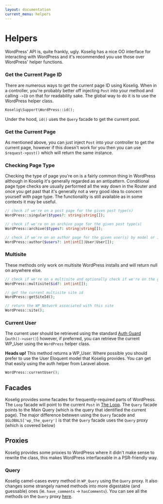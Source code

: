 ```yaml
---
layout: documentation
current_menu: helpers
---
```


# Helpers

WordPress' API is, quite frankly, ugly. Koselig has a nice OO interface for interacting with WordPress and it's recommended you use those over WordPress' helper functions.

### Get the Current Page ID

There are numerous ways to get the current page ID using Koselig. When in a controller, you're probably better off injecting `Post` into your method and calling `->ID` on that for readability sake. The global way to do it is to use the WordPress helper class.

```php
Koselig\Support\WordPress::id();
```

Under the hood, `id()` uses the `Query` facade to get the current post.

### Get the Current Page

As mentioned above, you can just inject `Post` into your controller to get the current page, however if this doesn't work for you then you can use `$request->post()` which will return the same instance.

### Checking Page Type

Checking the type of page you're on is a fairly common thing in WordPress although in Koselig it's generally regarded as an antipattern. Conditional page type checks are usually performed all the way down in the Router and once you get past that it's generally not a very good idea to concern yourself with page type. The functionality is still available as in some contexts it may be useful.

```php
// check if we're on a post page for the given post type(s)
WordPress::singular($types?: string|string[]);

// check if we're on an archive page for the given post type(s)
WordPress::archive($types?: string|string[]);

// check if we're on an author page for the given user(s) by model or id
WordPress::author($users?: int|int[]|User|User[]);
```

### Multisite

These methods only work on multisite WordPress installs and will return null on anywhere else.

```php
// check if we're on a multisite and optionally check if we're on the given multisite
WordPress::multisite($id?: int|int[]);

// get the current multisite site id
WordPress::getSiteId();

// return the WP_Network associated with this site
WordPress::site();
```

### Current User

The current user should be retrieved using the standard [Auth Guard](auth-guard.html) (`auth()->user()`) however, if preferred, you can retrieve the current WP_User using the `WordPress` helper class.

<div class="alert alert-danger"><strong>Heads up!</strong> This method returns a WP_User. Where possible you should prefer to use the User Eloquent model that Koselig provides. You can get that easily using the auth helper from Laravel above.</div>

```php
WordPress::currentUser();
```

## Facades

Koselig provides some facades for frequently-required parts of WordPress. The `Loop` facade will point to the current `Post` in [The Loop](https://codex.wordpress.org/The_Loop). The `Query` facade points to the Main Query (which is the query that identified the current page). The major difference betewen using the `Query` facade and  `$GLOBALS['wp_the_query']` is that the `Query` facade uses the `Query` proxy (which is covered below)

## Proxies

Koselig provides some proxies to WordPress where it didn't make sense to rewrite the class, this makes WordPress interfaceable in a PSR-friendly way.

### Query

Koselig camel-cases every method in `WP_Query` using the `Query` proxy. It also changes some strangely named methods into more digestable (and guessable) ones (ie. `have_comments` -> `hasComments`). You can see all the methods on the `Query` proxy [here](https://github.com/koselig/library/blob/master/src/Proxy/Query.php#L12).
